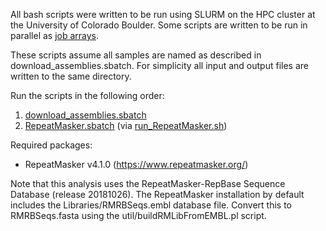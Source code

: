 All bash scripts were written to be run using SLURM on the HPC cluster at the University of Colorado Boulder. Some scripts are written to be run in parallel as [job arrays](https://slurm.schedmd.com/job_array.html).

These scripts assume all samples are named as described in download_assemblies.sbatch. For simplicity all input and output files are written to the same directory.

Run the scripts in the following order:
1. [download_assemblies.sbatch]()
2. [RepeatMasker.sbatch]() (via [run_RepeatMasker.sh]())

Required packages:
* RepeatMasker v4.1.0 (https://www.repeatmasker.org/)

Note that this analysis uses the RepeatMasker-RepBase Sequence Database (release 20181026). The RepeatMasker installation by default includes the Libraries/RMRBSeqs.embl database file. Convert this to RMRBSeqs.fasta using the util/buildRMLibFromEMBL.pl script.